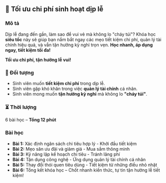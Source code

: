 ## 📌 Tối ưu chi phí sinh hoạt dịp lễ  

### Mô tả  
Dịp lễ đang đến gần, làm sao để vui vẻ mà không lo "cháy túi"? Khóa học **siêu tốc** này sẽ giúp bạn nắm bắt ngay các mẹo tiết kiệm chi phí, quản lý tài chính hiệu quả, và vẫn tận hưởng kỳ nghỉ trọn vẹn. **Học nhanh, áp dụng ngay, tiết kiệm tối đa!**

**Tối ưu chi phí, tận hưởng lễ vui!**  

### 🎯 Đối tượng  
- Sinh viên muốn **tiết kiệm chi phí** trong dịp lễ.  
- Sinh viên gặp khó khăn trong việc **quản lý tài chính** cá nhân.  
- Sinh viên mong muốn **tận hưởng kỳ nghỉ** mà không lo **"cháy túi"**.  

### ⏳ Thời lượng  
6 bài học – **Tổng 12 phút**  

### Bài học  
- **Bài 1:** Xác định ngân sách chi tiêu hợp lý - Khởi đầu tiết kiệm  
- **Bài 2:** Mẹo săn ưu đãi và giảm giá - Mua sắm thông minh  
- **Bài 3:** Kỹ năng lập kế hoạch chi tiêu - Tránh lãng phí  
- **Bài 4:** Tận dụng công nghệ - Ứng dụng quản lý tài chính cá nhân  
- **Bài 5:** Thay đổi thói quen tiêu dùng - Tiết kiệm từ những điều nhỏ nhặt  
- **Bài 6:** Tổng kết khóa học – Chốt nhanh kiến thức, tự tin tận hưởng lễ tiết kiệm!